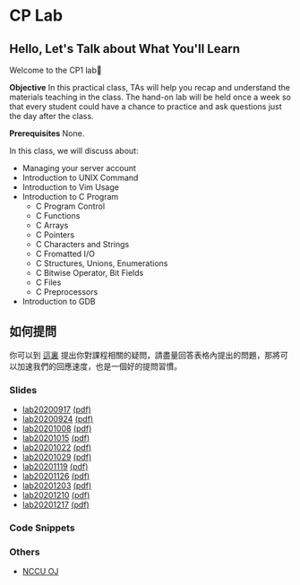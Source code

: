 # CP Lab

## Hello, Let's Talk about What You'll Learn
Welcome to the CP1 lab🎉

**Objective** In this practical class, TAs will help you recap and understand the materials teaching in the class. The hand-on lab will be held once a week so that every student could have a chance to practice and ask questions just the day after the class.

**Prerequisites** None.

In this class, we will discuss about:

- Managing your server account
- Introduction to UNIX Command
- Introduction to Vim Usage
- Introduction to C Program
  - C Program Control
  - C Functions
  - C Arrays
  - C Pointers
  - C Characters and Strings
  - C Fromatted I/O
  - C Structures, Unions, Enumerations
  - C Bitwise Operator, Bit Fields
  - C Files
  - C Preprocessors
- Introduction to GDB


## 如何提問
你可以到 [這裏](https://github.com/josix/NCCUCSCPLab/issues/new?assignees=&labels=question&template=ask-question.md&title=%5BQuestion%5D) 提出你對課程相關的疑問，請盡量回答表格內提出的問題，那將可以加速我們的回應速度，也是一個好的提問習慣。

### Slides
- [lab20200917](lab20200917/index.html) [(pdf)](lab20200917/index.pdf)
- [lab20200924](lab20200924/index.html) [(pdf)](lab20200924/index.pdf)
- [lab20201008](lab20201008/index.html) [(pdf)](lab20201008/index.pdf)
- [lab20201015](lab20201015/index.html) [(pdf)](lab20201015/index.pdf)
- [lab20201022](lab20201022/index.html) [(pdf)](lab20201022/index.pdf)
- [lab20201029](lab20201029/index.html) [(pdf)](lab20201029/index.pdf)
- [lab20201119](lab20201119/index.html) [(pdf)](lab20201119/index.pdf)
- [lab20201126](lab20201126/index.html) [(pdf)](lab20201126/index.pdf)
- [lab20201203](lab20201203/index.html) [(pdf)](lab20201203/index.pdf)
- [lab20201210](lab20201210/index.html) [(pdf)](lab20201210/index.pdf)
- [lab20201217](lab20201217/index.html) [(pdf)](lab20201217/index.pdf)

### Code Snippets

### Others
- [NCCU OJ](https://oj.mozix.ebg.tw/)
